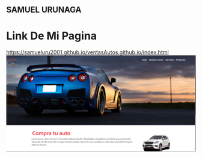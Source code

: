 ## SAMUEL URUNAGA ##

# Link De Mi Pagina #
https://samueluru2001.github.io/ventasAutos.github.io/index.html
![img](./Screenshot%202022-07-28%20153725.png)